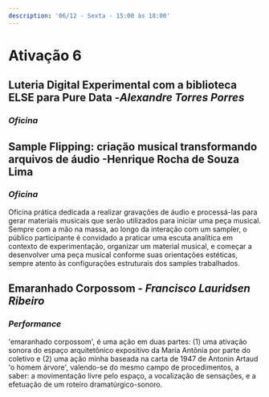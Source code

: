 ```yaml
---
description: '06/12 - Sexta - 15:00 às 18:00'
---
```


# Ativação 6

## **Luteria Digital Experimental com a biblioteca ELSE para Pure Data -** ​_Alexandre Torres Porres_

### _Oficina_

## **Sample Flipping: criação musical transformando arquivos de áudio -** ​Henrique Rocha de Souza Lima

### _Oficina_

Oficina prática dedicada a realizar gravações de áudio e processá-las para gerar materiais musicais que serão utilizados para iniciar uma peça musical. Sempre com a mão na massa, ao longo da interação com um sampler, o público participante é convidado a praticar uma escuta analítica em contexto de experimentação, organizar um material musical, e começar a desenvolver uma peça musical conforme suas orientações estéticas, sempre atento às configurações estruturais dos samples trabalhados.

## **Emaranhado Corpossom -** ​_Francisco Lauridsen Ribeiro_

### _Performance_

'emaranhado corpossom', é uma ação em duas partes: \(1\) uma ativação sonora do espaço arquitetônico expositivo da Maria Antônia por parte do coletivo e \(2\) uma ação minha baseada na carta de 1947 de Antonin Artaud 'o homem árvore', valendo-se do mesmo campo de procedimentos, a saber: a movimentação livre pelo espaço, a vocalização de sensações, e a efetuação de um roteiro dramatúrgico-sonoro.

